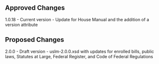 
## Approved Changes ##

1.0.18 - Current version - Update for House Manual and the addition of a version attribute

## Proposed Changes ##

2.0.0 - Draft version - uslm-2.0.0.xsd with updates for enrolled bills, public laws, Statutes at Large, Federal Register, and Code of Federal Regulations





